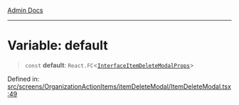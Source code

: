 [Admin Docs](/)

***

# Variable: default

> `const` **default**: `React.FC`\<[`InterfaceItemDeleteModalProps`](../interfaces/InterfaceItemDeleteModalProps.md)\>

Defined in: [src/screens/OrganizationActionItems/itemDeleteModal/ItemDeleteModal.tsx:49](https://github.com/PalisadoesFoundation/talawa-admin/blob/main/src/screens/OrganizationActionItems/itemDeleteModal/ItemDeleteModal.tsx#L49)
